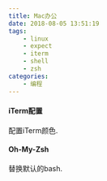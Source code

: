 ```yaml
---
title: Mac办公
date: 2018-08-05 13:51:19
tags:
    - linux
    - expect
    - iterm
    - shell
    - zsh
categories:
    - 编程
---
```


#### iTerm配置

配置iTerm颜色.

#### Oh-My-Zsh

替换默认的bash.

<!--more-->